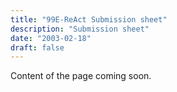 ```yaml
---
title: "99E-ReAct Submission sheet"
description: "Submission sheet"
date: "2003-02-18"
draft: false
---
```


Content of the page coming soon.
